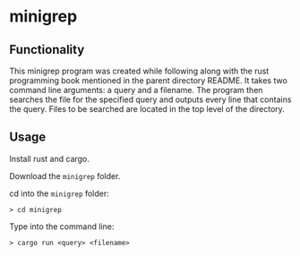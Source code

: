 # minigrep

## Functionality

This minigrep program was created while following along with the rust programming book mentioned in the parent directory README. It takes two command line arguments: a query and a filename. The program then searches the file for the specified query and outputs every line that contains the query. Files to be searched are located in the top level of the directory. 

## Usage

Install rust and cargo.

Download the `minigrep` folder.

cd into the `minigrep` folder:

`> cd minigrep`

Type into the command line:

`> cargo run <query> <filename>`


